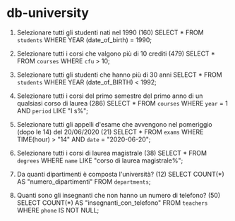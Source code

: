 # db-university

1. Selezionare tutti gli studenti nati nel 1990 (160)
SELECT *
FROM `students` 
WHERE YEAR (date_of_birth) = 1990;

2. Selezionare tutti i corsi che valgono più di 10 crediti (479)
SELECT * 
FROM `courses`
WHERE `cfu` > 10;

3. Selezionare tutti gli studenti che hanno più di 30 anni
SELECT * 
FROM `students`
WHERE YEAR (date_of_BIRTH) < 1992;

4. Selezionare tutti i corsi del primo semestre del primo anno di un qualsiasi corso di
laurea (286)
SELECT * 
FROM `courses`
WHERE `year` = 1 AND `period` LIKE "I s%";

5. Selezionare tutti gli appelli d'esame che avvengono nel pomeriggio (dopo le 14) del
20/06/2020 (21)
SELECT * 
FROM `exams`
WHERE TIME(hour) > "14" AND `date` = "2020-06-20";

6. Selezionare tutti i corsi di laurea magistrale (38)
SELECT * 
FROM `degrees` 
WHERE `name` LIKE "corso di laurea magistrale%";

7. Da quanti dipartimenti è composta l'università? (12)
SELECT COUNT(*) AS "numero_dipartimenti"
FROM `departments`;

8. Quanti sono gli insegnanti che non hanno un numero di telefono? (50)
SELECT COUNT(*) AS "insegnanti_con_telefono"
FROM `teachers` 
WHERE `phone` IS NOT NULL;